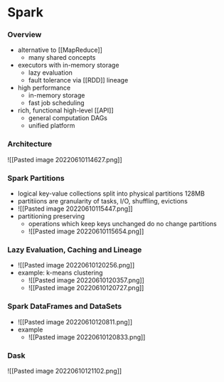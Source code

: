 # Spark
### Overview
+ alternative to [[MapReduce]]
	+ many shared concepts
+ executors with in-memory storage
	+ lazy evaluation
	+ fault tolerance via [[RDD]] lineage
+ high performance
	+ in-memory storage
	+ fast job scheduling
+ rich, functional high-level [[API]]
	+ general computation DAGs
	+ unified platform

### Architecture
![[Pasted image 20220610114627.png]]

### Spark Partitions
+ logical key-value collections split into physical partitions 128MB
+ partitiions are granularity of tasks, I/O, shuffling, evictions
+ ![[Pasted image 20220610115447.png]]
+ partitioning preserving
	+ operations which keep keys unchanged do no change partitions
	+ ![[Pasted image 20220610115654.png]]

### Lazy Evaluation, Caching and Lineage 
+ ![[Pasted image 20220610120256.png]]
+ example: k-means clustering
	+ ![[Pasted image 20220610120357.png]]
	+ ![[Pasted image 20220610120727.png]]

### Spark DataFrames and DataSets
+ ![[Pasted image 20220610120811.png]]
+ example
	+ ![[Pasted image 20220610120833.png]]

### Dask
![[Pasted image 20220610121102.png]]


